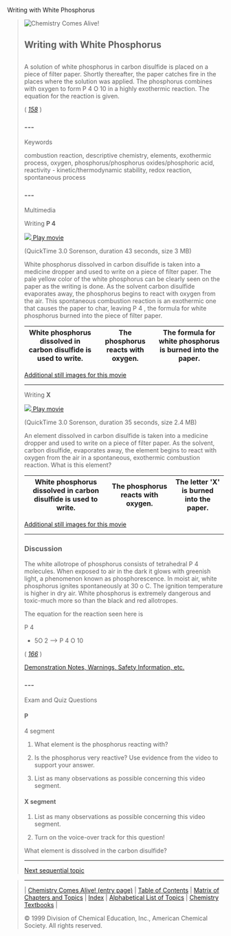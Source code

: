 





 Writing with White Phosphorus
 



> ![Chemistry Comes Alive!](ccahead.gif)
> 
> 
> 
> 
> 
> 
> 
> 
> 
> ## Writing with White Phosphorus
> 
> 
> 
> 
> 
> ## 
> 
> 
> 
> 
> 
>  A solution of white phosphorus in carbon disulfide is placed on a piece of filter paper. Shortly thereafter, the paper catches fire in the places where the solution was applied. The phosphorus combines with oxygen to form P
>  4 
>  O
>  10 
>  in a highly exothermic reaction. The equation for the reaction is given.
>  
> 
> 
> 
> 
> 
> 
>  (
>  [*158*](CRED158.HTM)
>  )
>  
> 
> 
> 
> 
> ### ---
> 
> 
>  Keywords
> 
> 
> 
> 
>  combustion reaction, descriptive chemistry, elements, exothermic process, oxygen, phosphorus/phosphorus oxides/phosphoric acid, reactivity - kinetic/thermodynamic stability, redox reaction, spontaneous process
>  
> 
> 
> 
> 
> ### ---
> 
> 
>  Multimedia
> 
> 
> 
> 
>  Writing
>  **P
>  4**
> 
> 
> 
> 
> 
> [![](0.JPG)
>  Play movie](../../MVHTM/PHOSPHO/PHOSPHO1.HTM) 
> 
> 
> 
>  (QuickTime 3.0 Sorenson, duration 43 seconds, size 3 MB)
>  
> 
> 
> 
>  White phosphorus dissolved in carbon disulfide is taken into a medicine dropper and used to write on a piece of filter paper. The pale yellow color of the white phosphorus can be clearly seen on the paper as the writing is done. As the solvent carbon disulfide evaporates away, the phosphorus begins to react with oxygen from the air. This spontaneous combustion reaction is an exothermic one that causes the paper to char, leaving P
>  4 
>  , the formula for white phosphorus burned into the piece of filter paper.
>  
> 
> 
> 
> 
> 
> 
> 
> | White phosphorus dissolved in carbon disulfide is used to write. | The phosphorus reacts with oxygen. | The formula for white phosphorus is burned into the paper. |
> | --- | --- | --- |
> 
> 
> 
> 
> 
> 
> [Additional still imagesfor this movie](../../STHTM/PHOSPHO/PHOSPHO1.HTM) 
> 
> 
> 
> 
> 
> ---
> 
> 
> 
> 
>  Writing
>  **X** 
> 
> 
> 
> 
> 
> [![](0.JPG)
>  Play movie](../../MVHTM/PHOSPHO/PHOSPHO2.HTM) 
> 
> 
> 
>  (QuickTime 3.0 Sorenson, duration 35 seconds, size 2.4 MB)
>  
> 
> 
> 
>  An element dissolved in carbon disulfide is taken into a medicine dropper and used to write on a piece of filter paper. As the solvent, carbon disulfide, evaporates away, the element begins to react with oxygen from the air in a spontaneous, exothermic combustion reaction. What is this element?
>  
> 
> 
> 
> 
> 
> 
> 
> | White phosphorus dissolved in carbon disulfide is used to write. | The phosphorus reacts with oxygen. | The letter 'X' is burned into the paper. |
> | --- | --- | --- |
> 
> 
> 
> 
> 
> 
> [Additional still imagesfor this movie](../../STHTM/PHOSPHO/PHOSPHO2.HTM) 
> 
> 
> 
> 
> 
> ---
> 
> 
> 
> 
> ### Discussion
> 
> 
> 
>  The white allotrope of phosphorus consists of tetrahedral P
>  4 
>  molecules. When exposed to air in the dark it glows with greenish light, a phenomenon known as phosphorescence. In moist air, white phosphorus ignites spontaneously at 30
>  o 
>  C. The ignition temperature is higher in dry air. White phosphorus is extremely dangerous and toxic-much more so than the black and red allotropes.
>  
> 
> 
> 
>  The equation for the reaction seen here is
>  
> 
> 
> 
>  P
>  4 
>  + 5O
>  2 
>  --> P
>  4 
>  O
>  10 
> 
> 
> 
> 
> 
> 
> 
>  (
>  [*166*](CRED166.HTM)
>  )
>  
> 
> 
> 
> 
> 
> 
> [Demonstration Notes, Warnings, Safety Information, etc.](SAFETY.HTM) 
> 
> 
> 
> 
> 
> ### ---
> 
> 
>  Exam and Quiz Questions
> 
> 
> 
> 
> #### P
>  4 
>  segment
> 
> 
> 
>  1. What element is the phosphorus reacting with?
>  
> 
> 
> 
>  2. Is the phosphorus very reactive? Use evidence from the video to support your answer.
>  
> 
> 
> 
>  3. List as many observations as possible concerning this video segment.
>  
> 
> 
> #### X segment
> 
> 
> 
>  1. List as many observations as possible concerning this video segment.
>  
> 
> 
> 
>  2. Turn on the voice-over track for this question!
>  
> 
> 
> 
>  What element is dissolved in the carbon disulfide?
>  
> 
> 
> 
> 
> 
> 
> ---
> 
> 
> 
> 
> [Next sequential topic](../../MAIN/SO2PROP/PAGE1.HTM)



> ---
> 
> 
>  |
>  [Chemistry Comes Alive! (entry page)](../../INDEX.HTM) 
>  |
>  [Table of Contents](../../CONTENTS.HTM) 
>  |
>  [Matrix of Chapters and Topics](../../MATRIX.HTM) 
>  |
>  [Index](../../WORDS.HTM) 
>  |
>  [Alphabetical List of Topics](../../ALPHATOP.HTM) 
>  |
>  [Chemistry Textbooks](../../BOOKS.HTM) 
>  |
>  
>  © 1999 Division of Chemical Education, Inc.,American Chemical Society. All rights reserved.





